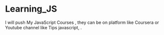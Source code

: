 # Learning_JS
I will push My JavaScript Courses , they can  be on platform like Coursera or Youtube channel like Tips javascript, .
